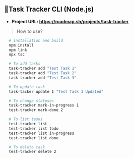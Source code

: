 ## 🎯Task Tracker CLI (Node.js)

- **Project URL: https://roadmap.sh/projects/task-tracker**

> How to use?

```bash
  # installation and build
  npm install
  npm link
  npx tsc

  # To add tasks
  task-tracker add "Test Task 1"
  task-tracker add "Test Task 2"
  task-tracker add "Test Task 3"

  # To update task
  task-tacker update 1 "Test Task 1 Updated"

  # To change statuses
  task-tracker mark-in-progress 1
  test-tracker mark-done 2

  # To list tasks
  test-tracker list
  test-tracker list todo
  test-tracker list in-progress
  test-tracker list done

  # To delete task
  test-tracker delete 2
```
